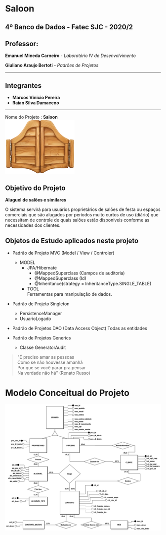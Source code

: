 # Saloon

## 4º Banco de Dados - Fatec SJC - 2020/2

## Professor:  

**Emanuel Mineda Carneiro** - *Laboratório IV de Desenvolvimento*   

**Giuliano Araujo Bertoti** - *Padrões de Projetos*  

---------------------------------------------------------------
## Integrantes
* **Marcos Vinicio Pereira**
* **Raian Silva Damaceno**

---------------------------------------------------------------
Nome do Projeto : **Saloon**     
![Saloon](https://github.com/MarcosVP-Fatec/Saloon/blob/master/src/main/resources/images/saloon_porta_64k.png?raw=true)  

## Objetivo do Projeto  

**Aluguel de salões e similares**

O sistema servirá para usuários proprietários de salões de festa ou espaços comerciais que são alugados por períodos muito curtos de uso (diário) que necessitam de controle de quais salões estão disponíveis conforme as necessidades dos clientes.  

## Objetos de Estudo aplicados neste projeto

  * Padrão de Projeto MVC (Model / View / Controler)  
    * MODEL  
      * JPA/Hibernate  
        - @MappedSuperclass (Campos de auditoria)  
        - @MappedSuperclass (Id)  
        - @Inheritance(strategy = InheritanceType.SINGLE_TABLE)
      * TOOL  
        Ferramentas para manipulação de dados.
       
  * Padrão de Projeto Singleton  
    * PersistenceManager  
    * UsuarioLogado  

  * Padrão de Projetos DAO (Data Access Object)
    Todas as entidades

  * Padrão de Projetos Generics
    * Classe GeneratorAudit


> "É preciso amar as pessoas  
> Como se não houvesse amanhã  
> Por que se você parar pra pensar  
> Na verdade não há"  (Renato Russo)

# Modelo Conceitual do Projeto
![Modelo Conceitual do Projeto Saloon](https://github.com/MarcosVP-Fatec/Saloon/blob/master/SaloonConceitual.png?raw=true)

